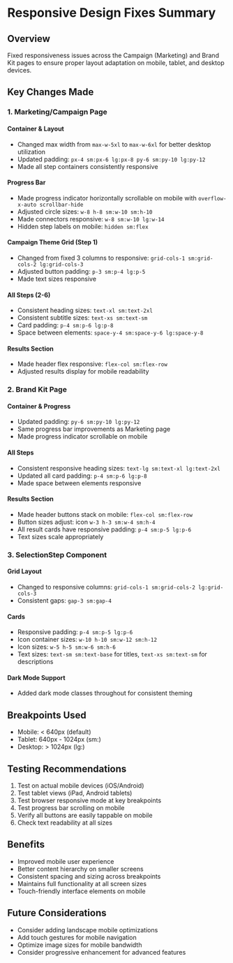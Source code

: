 # Responsive Design Fixes Summary

## Overview
Fixed responsiveness issues across the Campaign (Marketing) and Brand Kit pages to ensure proper layout adaptation on mobile, tablet, and desktop devices.

## Key Changes Made

### 1. Marketing/Campaign Page

#### Container & Layout
- Changed max width from `max-w-5xl` to `max-w-6xl` for better desktop utilization
- Updated padding: `px-4 sm:px-6 lg:px-8 py-6 sm:py-10 lg:py-12`
- Made all step containers consistently responsive

#### Progress Bar
- Made progress indicator horizontally scrollable on mobile with `overflow-x-auto scrollbar-hide`
- Adjusted circle sizes: `w-8 h-8 sm:w-10 sm:h-10` 
- Made connectors responsive: `w-8 sm:w-10 lg:w-14`
- Hidden step labels on mobile: `hidden sm:flex`

#### Campaign Theme Grid (Step 1)
- Changed from fixed 3 columns to responsive: `grid-cols-1 sm:grid-cols-2 lg:grid-cols-3`
- Adjusted button padding: `p-3 sm:p-4 lg:p-5`
- Made text sizes responsive

#### All Steps (2-6)
- Consistent heading sizes: `text-xl sm:text-2xl`
- Consistent subtitle sizes: `text-xs sm:text-sm`
- Card padding: `p-4 sm:p-6 lg:p-8`
- Space between elements: `space-y-4 sm:space-y-6 lg:space-y-8`

#### Results Section
- Made header flex responsive: `flex-col sm:flex-row`
- Adjusted results display for mobile readability

### 2. Brand Kit Page

#### Container & Progress
- Updated padding: `py-6 sm:py-10 lg:py-12`
- Same progress bar improvements as Marketing page
- Made progress indicator scrollable on mobile

#### All Steps
- Consistent responsive heading sizes: `text-lg sm:text-xl lg:text-2xl`
- Updated all card padding: `p-4 sm:p-6 lg:p-8`
- Made space between elements responsive

#### Results Section
- Made header buttons stack on mobile: `flex-col sm:flex-row`
- Button sizes adjust: icon `w-3 h-3 sm:w-4 sm:h-4`
- All result cards have responsive padding: `p-4 sm:p-5 lg:p-6`
- Text sizes scale appropriately

### 3. SelectionStep Component

#### Grid Layout
- Changed to responsive columns: `grid-cols-1 sm:grid-cols-2 lg:grid-cols-3`
- Consistent gaps: `gap-3 sm:gap-4`

#### Cards
- Responsive padding: `p-4 sm:p-5 lg:p-6`
- Icon container sizes: `w-10 h-10 sm:w-12 sm:h-12`
- Icon sizes: `w-5 h-5 sm:w-6 sm:h-6`
- Text sizes: `text-sm sm:text-base` for titles, `text-xs sm:text-sm` for descriptions

#### Dark Mode Support
- Added dark mode classes throughout for consistent theming

## Breakpoints Used
- Mobile: < 640px (default)
- Tablet: 640px - 1024px (sm:)
- Desktop: > 1024px (lg:)

## Testing Recommendations
1. Test on actual mobile devices (iOS/Android)
2. Test tablet views (iPad, Android tablets)
3. Test browser responsive mode at key breakpoints
4. Test progress bar scrolling on mobile
5. Verify all buttons are easily tappable on mobile
6. Check text readability at all sizes

## Benefits
- Improved mobile user experience
- Better content hierarchy on smaller screens
- Consistent spacing and sizing across breakpoints
- Maintains full functionality at all screen sizes
- Touch-friendly interface elements on mobile

## Future Considerations
- Consider adding landscape mobile optimizations
- Add touch gestures for mobile navigation
- Optimize image sizes for mobile bandwidth
- Consider progressive enhancement for advanced features
